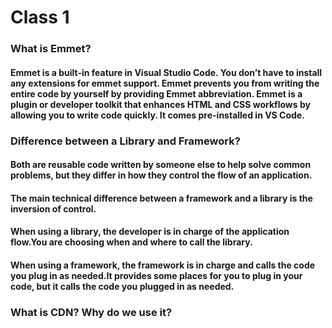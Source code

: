 # Class 1

### What is Emmet?

#### Emmet is a built-in feature in Visual Studio Code. You don’t have to install any extensions for emmet support. Emmet prevents you from writing the entire code by yourself by providing Emmet abbreviation. Emmet is a plugin or developer toolkit that enhances HTML and CSS workflows by allowing you to write code quickly. It comes pre-installed in VS Code.

### Difference between a Library and Framework?

#### Both are reusable code written by someone else to help solve common problems, but they differ in how they control the flow of an application.

#### The main technical difference between a framework and a library is the inversion of control.

#### When using a library, the developer is in charge of the application flow.You are choosing when and where to call the library.

#### When using a framework, the framework is in charge and calls the code you plug in as needed.It provides some places for you to plug in your code, but it calls the code you plugged in as needed.

###     

### What is CDN? Why do we use it?
